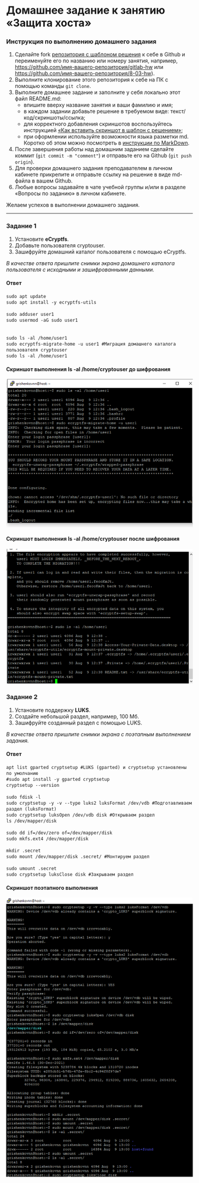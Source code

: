 # Домашнее задание к занятию  «Защита хоста»

### Инструкция по выполнению домашнего задания

1. Сделайте fork [репозитория c шаблоном решения](https://github.com/netology-code/sys-pattern-homework) к себе в Github и переименуйте его по названию или номеру занятия, например, https://github.com/имя-вашего-репозитория/gitlab-hw или https://github.com/имя-вашего-репозитория/8-03-hw).
2. Выполните клонирование этого репозитория к себе на ПК с помощью команды `git clone`.
3. Выполните домашнее задание и заполните у себя локально этот файл README.md:
   - впишите вверху название занятия и ваши фамилию и имя;
   - в каждом задании добавьте решение в требуемом виде: текст/код/скриншоты/ссылка;
   - для корректного добавления скриншотов воспользуйтесь инструкцией [«Как вставить скриншот в шаблон с решением»](https://github.com/netology-code/sys-pattern-homework/blob/main/screen-instruction.md);
   - при оформлении используйте возможности языка разметки md. Коротко об этом можно посмотреть в [инструкции по MarkDown](https://github.com/netology-code/sys-pattern-homework/blob/main/md-instruction.md).
4. После завершения работы над домашним заданием сделайте коммит (`git commit -m "comment"`) и отправьте его на Github (`git push origin`).
5. Для проверки домашнего задания преподавателем в личном кабинете прикрепите и отправьте ссылку на решение в виде md-файла в вашем Github.
6. Любые вопросы задавайте в чате учебной группы и/или в разделе «Вопросы по заданию» в личном кабинете.

Желаем успехов в выполнении домашнего задания.

------

### Задание 1

1. Установите **eCryptfs**.
2. Добавьте пользователя cryptouser.
3. Зашифруйте домашний каталог пользователя с помощью eCryptfs.


*В качестве ответа  пришлите снимки экрана домашнего каталога пользователя с исходными и зашифрованными данными.*  

#### Ответ

```
sudo apt update
sudo apt install -y ecryptfs-utils

sudo adduser user1
sudo usermod -aG sudo user1


sudo ls -al /home/user1
sudo ecryptfs-migrate-home -u user1 #Миграция домашнего каталога пользователя cryptouser
sudo ls -al /home/user1
```

#### Скриншот выполнения ls -al /home/cryptouser до шифрования

![img](img/1.1.PNG)

#### Скриншот выполнения ls -al /home/cryptouser после шифрования

![img](img/1.2.PNG)

### Задание 2

1. Установите поддержку **LUKS**.
2. Создайте небольшой раздел, например, 100 Мб.
3. Зашифруйте созданный раздел с помощью LUKS.

*В качестве ответа пришлите снимки экрана с поэтапным выполнением задания.*

#### Ответ

```
apt list gparted cryptsetup #LUKS (gparted) и cryptsetup установлены по умолчанию
#sudo apt install -y gparted cryptsetup
cryptsetup --version

sudo fdisk -l
sudo cryptsetup -y -v --type luks2 luksFormat /dev/vdb #Подготавливаем раздел (luksFormat)
sudo cryptsetup luksOpen /dev/vdb disk #Открываем раздел
ls /dev/mapper/disk

sudo dd if=/dev/zero of=/dev/mapper/disk
sudo mkfs.ext4 /dev/mapper/disk

mkdir .secret 
sudo mount /dev/mapper/disk .secret/ #Монтируем раздел

sudo umount .secret
sudo cryptsetup luksClose disk #Закрываем раздел
```

#### Скриншот поэтапного выполнения

![img](img/2.1.PNG)



